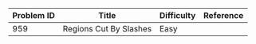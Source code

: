 | Problem ID | Title | Difficulty | Reference
| --- | --- | --- | ---
| 959 | Regions Cut By Slashes | Easy | 
